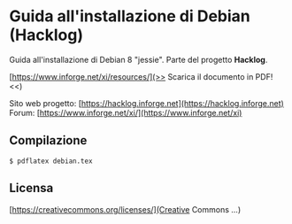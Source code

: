 # Guida all'installazione di Debian (Hacklog)
Guida all'installazione di Debian 8 "jessie". Parte del progetto **Hacklog**.  

[https://www.inforge.net/xi/resources/](>> Scarica il documento in PDF! <<)  

Sito web progetto: [https://hacklog.inforge.net](https://hacklog.inforge.net)  
Forum: [https://www.inforge.net/xi/](https://www.inforge.net/xi)  

## Compilazione

```
$ pdflatex debian.tex
```

## Licensa

[https://creativecommons.org/licenses/](Creative Commons ...)  
